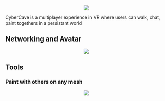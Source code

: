 
<p align="center">
  <img src=git-content/highligh3.gif />
</p>

CyberCave is a multiplayer experience in VR where users can walk, chat, paint togethers in a persistant world

## Networking and Avatar

<p align="center">
  <img src=git-content/avatarsyncs.gif />
</p>

## Tools

###  Paint with others on any mesh 

<p align="center">
  <img src=git-content/painting.gif />
</p>
